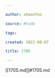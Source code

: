 ```yaml
---

author: ohmanfoo

source: #todo

tags: 

created: 2022-08-07

title: 1705

---
```

[[1705.md]]#1705.md